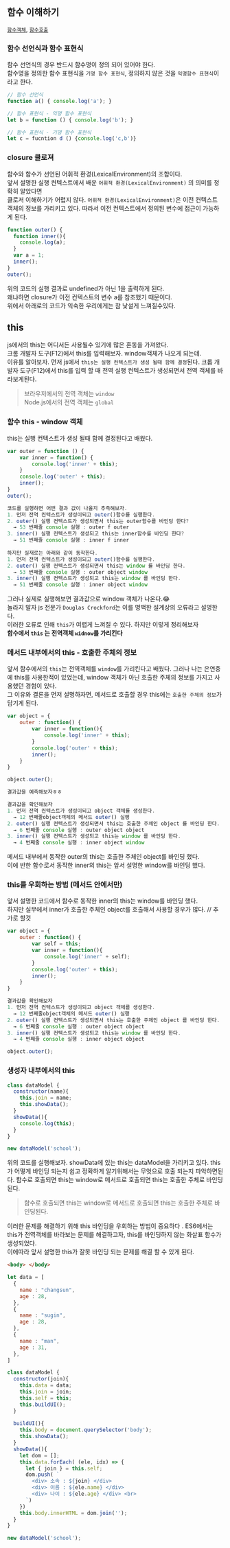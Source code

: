 ## 함수 이해하기
[`함수객체`](https://meetup.toast.com/posts/118), [`함수호출`](https://meetup.toast.com/posts/123)  

### 함수 선언식과 함수 표현식
함수 선언식의 경우 반드시 함수명이 정의 되어 있어야 한다.  
함수명을 정의한 함수 표현식을 `기명 함수 표현식`, 정의하지 않은 것을 `익명함수 표현식`이라고 한다. 

```javascript 
// 함수 선언식 
function a() { console.log('a'); } 

// 함수 표현식 - 익명 함수 표현식
let b = function () { console.log('b'); }

// 함수 표현식 - 기명 함수 표현식
let c = fucntion d () {console.log('c,b')}
```

### closure 클로져 
함수와 함수가 선언된 어휘적 환경(LexicalEnvironment)의 조합이다.  
앞서 설명한 실행 컨텍스트에서 배운 `어휘적 환경(LexicalEnvironment)` 의 의미를 정확히 알았다면  
클로저 이해하기가 어렵지 않다. `어휘적 환경(LexicalEnvironment)`은 이전 컨텍스트 객체의 정보를 가리키고 있다.
따라서 이전 컨텍스트에서 정의된 변수에 접근이 가능하게 된다.  

```javascript
function outer() {
  function inner(){
    console.log(a);
  }
  var a = 1;
  inner();
}
outer(); 
```

위의 코드의 실행 결과로 undefined가 아닌 1을 출력하게 된다.  
왜냐하면 closure가 이전 컨텍스트의 변수 a를 참조했기 때문이다.  
위에서 아래로의 코드가 익숙한 우리에게는 참 낯설게 느껴질수있다. 

## this 
js에서의 this는 어디서든 사용될수 있기에 많은 혼동을 가져왔다.  
크롬 개발자 도구(F12)에서 this를 입력해보자. window객체가 나오게 되는데.  
이유를 알아보자. 먼저 js에서 `this는 실행 컨텍스트가 생성 될때 함께 결정`된다. 
크롭 개발자 도구(F12)에서 this를 입력 할 때 전역 실행 컨텍스트가 생성되면서 전역 객체를 바라보게된다.

> 브라우저에서의 전역 객체는 `window`  
Node.js에서의 전역 객체는 `global` 

### 함수  this - window 객체

this는 실행 컨텍스트가 생성 될때 함께 결정된다고 배웠다. 

```javascript
var outer = function () {
    var inner = function() {    
        console.log('inner' + this);
    }
    console.log('outer' + this);
    inner();
} 
outer();

코드를 실행하면 어떤 결과 값이 나올지 추측해보자.  
1. 먼저 전역 컨텍스트가 생성이되고 outer()함수를 실행한다.  
2. outer() 실행 컨텍스트가 생성되면서 this는 outer함수를 바인딩 한다?
  → 53 번째줄 console 실행 : outer f outer
3. inner() 실행 컨텍스트가 생성되고 this는 inner함수를 바인딩 한다? 
  → 51 번째줄 console 실행 : inner f inner
  
하지만 실재로는 아래와 같이 동작한다.
1. 먼저 전역 컨텍스트가 생성이되고 outer()함수를 실행한다.  
2. outer() 실행 컨텍스트가 생성되면서 this는 window 를 바인딩 한다.
  → 53 번째줄 console 실행 : outer object window
3. inner() 실행 컨텍스트가 생성되고 this는 window 를 바인딩 한다.  
  → 51 번째줄 console 실행 : inner object window
```

그러나 실제로 실행해보면 결과값으로 window 객체가 나온다.😂   
놀라지 말자 js 전문가 `Douglas Crockford`는 이를 명백한 설계상의 오류라고 설명한다.  
이러한 오류로 인해 `this`가 여렵게 느껴질 수 있다. 하지만 이렇게 정리해보자  
**함수에서 `this` 는 전역객체 `widnow`를 가리킨다**

### 메서드 내부에서의 this - 호출한 주체의 정보

앞서 함수에서의 `this`는 전역객체를 `window`를 가리킨다고 배웠다. 
그러나 나는 은연중에 this를 사용한적이 있었는데, window 객체가 아닌 호출한 주체의 정보를 가지고 사용했던 경험이 있다.  
그 이유와 결론을 먼저 설명하자면, 메서드로 호출할 경우 this에는 `호출한 주체의 정보`가 담기게 된다.  

```javascript 
var object = {
    outer : function() {
        var inner = function(){
            console.log('inner' + this);
        }
        console.log('outer' + this);
        inner();
    }
}

object.outer();

결과값을 예측해보자ㅎㅎ

결과값을 확인해보자 
1. 먼저 전역 컨텍스트가 생성이되고 object 객체를 생성한다. 
  → 12 번째줄object객체의 메서드 outer() 실행 
2. outer() 실행 컨텍스트가 생성되면서 this는 호출한 주체인 object 를 바인딩 한다.
  → 6 번째줄 console 실행 : outer object object
3. inner() 실행 컨텍스트가 생성되고 this는 window 를 바인딩 한다.  
  → 4 번째줄 console 실행 : inner object window
```

메서드 내부에서 동작한 outer의 this는 호출한 주체인 object를 바인딩 했다.  
이에 반한 함수로서 동작한 inner의 this는 앞서 설명한 window를 바인딩 했다.  

### this를 우회하는 방법 (메서드 안에서만)

앞서 설명한 코드에서 함수로 동작한 inner의 this는 window를 바인딩 했다.   
하지만 실무에서 inner가 호출한 주체인 object를 호출해서 사용할 경우가 많다. 
// 추가로 할것 

```javascript 
var object = {
    outer : function() {
        var self = this;
        var inner = function(){
            console.log('inner' + self);
        }
        console.log('outer' + this);
        inner();
    }
}

결과값을 확인해보자 
1. 먼저 전역 컨텍스트가 생성이되고 object 객체를 생성한다. 
  → 12 번째줄object객체의 메서드 outer() 실행 
2. outer() 실행 컨텍스트가 생성되면서 this는 호출한 주체인 object 를 바인딩 한다.
  → 6 번째줄 console 실행 : outer object object
3. inner() 실행 컨텍스트가 생성되고 this는 window 를 바인딩 한다.  
  → 4 번째줄 console 실행 : inner object object

object.outer();
```
 


### 생성자 내부에서의 this 

```javascript 
class dataModel {
  constructor(name){
    this.join = name;
    this.showData();
  }
  showData(){
    console.log(this);
  }
}

new dataModel('school');
```
위의 코드를 실행해보자. showData에 있는 this는 dataModel을 가리키고 있다. 
this가 어떻게 바인딩 되는지 쉽고 정확하게 알기위해서는 무엇으로 호출 되는지 파악하면된다.
함수로 호출되면 this는 window로 메서드로 호출되면 this는 호출한 주체로 바인딩된다.

> 함수로 호출되면 this는 window로 메서드로 호출되면 this는 호출한 주체로 바인딩된다.

이러한 문제를 해결하기 위해 this 바인딩을 우회하는 방법이 중요하다 .
ES6에서는 this가 전역객체를 바라보는 문제를 해결하고자, this를 바인딩하지 않는 화살표 함수가 생성되었다.  
이에따라 앞서 설명한 this가 잘못 바인딩 되는 문제를 해결 할 수 있게 된다.  

```html
<body> </body>
```

```javascript
let data = [
  {
    name : "changsun",
    age : 28,
  },
  {
    name : "sugin",
    age : 28,
  },
  {
    name : "man",
    age : 31,
  },
]

class dataModel {
  constructor(join){
    this.data = data;
    this.join = join;
    this.self = this;
    this.buildUI(); 
  }
  
  buildUI(){
    this.body = document.querySelector('body');
    this.showData();
  }
  showData(){
    let dom = []; 
    this.data.forEach( (ele, idx) => {
      let { join } = this.self;
      dom.push( `
        <div> 소속 : ${join} </div>
        <div> 이름 : ${ele.name} </div>
        <div> 나이 : ${ele.age} </div> <br>
      `)
    })
    this.body.innerHTML = dom.join('');
  }
}

new dataModel('school');
```

